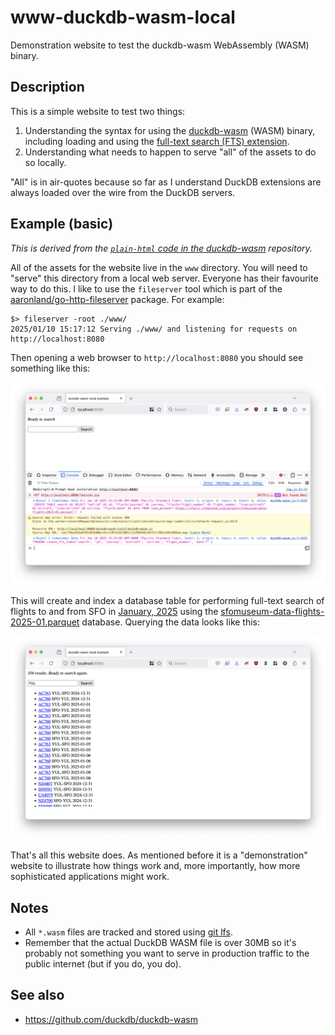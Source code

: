 # www-duckdb-wasm-local

Demonstration website to test the duckdb-wasm WebAssembly (WASM) binary.

## Description

This is a simple website to test two things:

1. Understanding the syntax for using the [duckdb-wasm](https://github.com/duckdb/duckdb-wasm) (WASM) binary, including loading and using the [full-text search (FTS) extension](https://duckdb.org/docs/api/wasm/extensions.html).
2. Understanding what needs to happen to serve "all" of the assets to do so locally.

"All" is in air-quotes because so far as I understand DuckDB extensions are always loaded over the wire from the DuckDB servers.

## Example (basic)

_This is derived from the [`plain-html` code in the duckdb-wasm](https://github.com/duckdb/duckdb-wasm/tree/main/examples/plain-html) repository._

All of the assets for the website live in the `www` directory. You will need to "serve" this directory from a local web server. Everyone has their favourite way to do this. I like to use the `fileserver` tool which is part of the [aaronland/go-http-fileserver](https://github.com/aaronland/go-http-fileserver) package. For example:

```
$> fileserver -root ./www/
2025/01/10 15:17:12 Serving ./www/ and listening for requests on http://localhost:8080
```

Then opening a web browser to `http://localhost:8080` you should see something like this:

![](docs/images/www-duckdb-wasm-local-launch.png)

This will create and index a database table for performing full-text search of flights to and from SFO in [January, 2025](https://millsfield.sfomuseum.org/flights/2025/01) using the [sfomuseum-data-flights-2025-01.parquet](https://static.sfomuseum.org/parquet/sfomuseum-data-flights-2025-01.parquet) database. Querying the data looks like this:

![](docs/images/www-duckdb-wasm-local-search.png)

That's all this website does. As mentioned before it is a "demonstration" website to illustrate how things work and, more importantly, how more sophisticated applications might work.

## Notes

* All `*.wasm` files are tracked and stored using [git lfs](https://github.com/git-lfs/git-lfs).
* Remember that the actual DuckDB WASM file is over 30MB so it's probably not something you want to serve in production traffic to the public internet (but if you do, you do).

## See also

* https://github.com/duckdb/duckdb-wasm